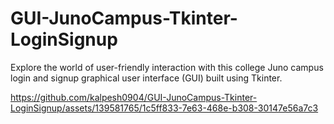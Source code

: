 # GUI-JunoCampus-Tkinter-LoginSignup
Explore the world of user-friendly interaction with this college Juno campus login and signup graphical user interface (GUI) built using Tkinter.


https://github.com/kalpesh0904/GUI-JunoCampus-Tkinter-LoginSignup/assets/139581765/1c5ff833-7e63-468e-b308-30147e56a7c3

